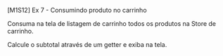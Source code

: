 [M1S12] Ex 7 - Consumindo produto no carrinho

Consuma na tela de listagem de carrinho todos os produtos na Store de carrinho.

Calcule o subtotal através de um getter e exiba na tela.
